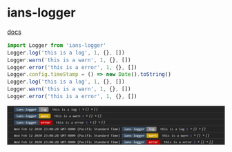# ians-logger

[docs](http://iansenne.com/ians-logger/)

```javascript
import Logger from 'ians-logger'
Logger.log('this is a log', 1, {}, [])
Logger.warn('this is a warn', 1, {}, [])
Logger.error('this is a error', 1, {}, [])
Logger.config.timeStamp = () => new Date().toString()
Logger.log('this is a log', 1, {}, [])
Logger.warn('this is a warn', 1, {}, [])
Logger.error('this is a error', 1, {}, [])
```

![preview of base Logger commands](./preview.png)
